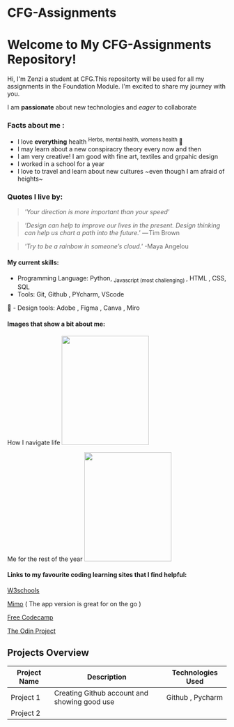# CFG-Assignments
# Welcome to My CFG-Assignments Repository!
Hi, I'm Zenzi a student at CFG.This repositorty will be used for all my assignments in the Foundation Module. I'm excited to share my journey with you. 

  I am **passionate** about new technologies and _eager_ to collaborate

  ### Facts about me :
  * I love **everything** health <sup> Herbs, mental health, womens health </sup> 🌿
  * I may learn about a new conspiracry theory every now and then
  * I am very creative! I am good with fine art, textiles and grpahic design
  * I worked in a school for a year
  * I love to travel and learn about new cultures ~even though I am afraid of heights~

 ### Quotes I live by:
> *'Your direction is more important than your speed'*

> *'Design can help to improve our lives in the present. Design thinking can help us chart a path into the future.'*
— Tim Brown

> *'Try to be a rainbow in someone’s cloud.'* -Maya Angelou

  
  #### My current skills:
- Programming Language: Python, <sub> Javascript (most challenging) </sub> , HTML , CSS, SQL 
- Tools: Git, Github , PYcharm, VScode
  
🎨 - Design tools: Adobe , Figma ,  Canva , Miro

#### Images that show a bit about me: 

How I navigate life <img src="https://github.com/user-attachments/assets/c4ae8ec1-f5f5-4844-96b9-9a1a18d4667e" width="200" height="250" />

Me for the rest of the year <img src="https://github.com/user-attachments/assets/7fe9eaf3-4ce7-4cdd-a061-9aa7f52011c1" width="200" height="250" />

#### Links to my favourite coding learning sites that I find helpful:
<a href="https://www.w3schools.com/">W3schools</a>

<a href="https://mimo.org/">Mimo</a> ( The app version is great for on the go )

<a href="https://www.freecodecamp.org/">Free Codecamp</a>

<a href="https://www.theodinproject.com/">The Odin Project</a> 

  
## Projects Overview

| Project Name | Description                                  | Technologies Used               |
|--------------|----------------------------------------------|---------------------------------|
| Project 1    | Creating Github account and showing good use | Github , Pycharm                |
| Project 2    |                                              |
